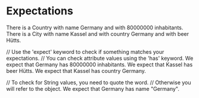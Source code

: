 # Expectations

There is a Country with name Germany and with 80000000 inhabitants.
There is a City with name Kassel and with country Germany and with beer Hütts.

// Use the 'expect' keyword to check if something matches your expectations.
// You can check attribute values using the 'has' keyword.
We expect that Germany has 80000000 inhabitants.
We expect that Kassel has beer Hütts. 
We expect that Kassel has country Germany. 

// To check for String values, you need to quote the word.
// Otherwise you will refer to the object.
We expect that Germany has name "Germany".
